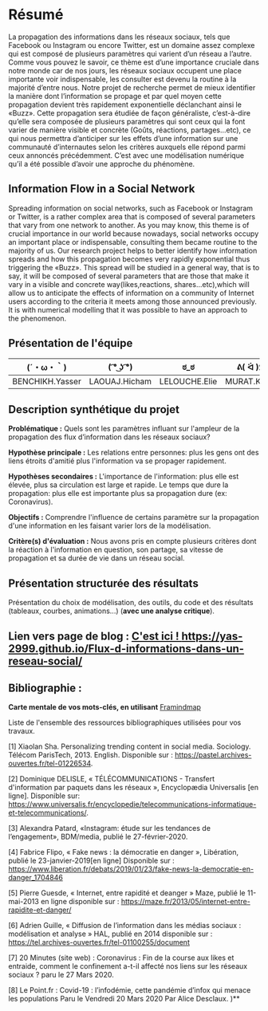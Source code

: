 # Résumé
La propagation des informations dans les réseaux sociaux, tels que Facebook ou Instagram ou encore Twitter, est un domaine assez complexe qui est composé de plusieurs paramètres qui varient d’un réseau a l’autre. 
Comme vous pouvez le savoir, ce thème est d’une importance cruciale dans notre monde car de nos jours, les réseaux sociaux occupent une place importante voir indispensable, les consulter  est devenu la routine à la majorité d’entre nous.
Notre projet de recherche permet de mieux identifier la manière dont l’information  se propage et par quel moyen cette propagation devient très rapidement exponentielle déclanchant ainsi le «Buzz». 
Cette propagation sera étudiée de façon généraliste, c’est-à-dire qu’elle sera composée de plusieurs paramètres qui sont ceux qui la font varier de manière visible et concrète (Goûts, réactions, partages...etc), ce qui nous permettra d’anticiper sur les effets d’une information sur une communauté d’internautes selon les critères auxquels elle répond parmi ceux annoncés précédemment.
C’est avec une modélisation numérique qu’il a été possible d’avoir une approche du phénomène.

## Information Flow in a Social Network
Spreading information on social networks, such as Facebook or Instagram or Twitter, is a rather complex area that is composed of several parameters that vary from one network to another.
As you may know, this theme is of crucial importance in our world because nowadays, social networks occupy an important place or indispensable, consulting them became routine to the majority of us.
Our research project helps to better identify how information spreads and how this propagation becomes very rapidly exponential thus triggering the «Buzz».
This spread will be studied in a general way, that is to say, it will be composed of several parameters that are those that make it vary in a visible and concrete way(likes,reactions, shares...etc),which will allow us to anticipate the effects of information on a community of Internet users according to the criteria it meets among those announced previously.
It is with numerical modelling that it was possible to have an approach to the phenomenon.

## Présentation de l'équipe

|(´・ω・｀)| ( ͡° ͜ʖ ͡°) | ಠ_ಠ | ᕕ( ᐛ )ᕗ |
|-----|--|--|--|
| BENCHIKH.Yasser | LAOUAJ.Hicham | LELOUCHE.Elie  | MURAT.Kévin  |


## Description synthétique du projet

**Problématique :** Quels sont les paramètres influant sur l'ampleur de la propagation des flux d’information dans les réseaux sociaux?

**Hypothèse principale :** Les relations entre personnes: plus les gens ont des liens étroits d'amitié plus l'information va se propager rapidement.

**Hypothèses secondaires :** 
L'importance de l'information: plus elle est élevée, plus sa circulation est large et rapide.
Le temps que dure la propagation: plus elle est importante plus sa propagation dure (ex: Coronavirus).

**Objectifs :** Comprendre l'influence de certains paramètre sur la propagation d'une information en les faisant varier lors de la modélisation.

**Critère(s) d'évaluation :** Nous avons pris en compte plusieurs critères dont la réaction à l'information en question, son partage, sa vitesse de propagation et sa durée de vie dans un réseau social.

## Présentation structurée des résultats

Présentation du choix de modélisation, des outils, du code et des résultats (tableaux, courbes, animations...) (**avec une analyse critique**).

## Lien vers page de blog : <a href="blog.html"> C'est ici ! <https://yas-2999.github.io/Flux-d-informations-dans-un-reseau-social/>

## Bibliographie :

**Carte mentale de vos mots-clés, en utilisant** <a href="https://framindmap.org/mindmaps/index.html">Framindmap </a> 

Liste de l'ensemble des ressources bibliographiques utilisées pour vos travaux. 

[1] Xiaolan Sha. Personalizing trending content in social media. Sociology.  Télécom ParisTech, 2013. English. Disponible sur : https://pastel.archives-ouvertes.fr/tel-01226534.
                                                                                                           
[2] Dominique DELISLE, « TÉLÉCOMMUNICATIONS - Transfert d'information par paquets dans les réseaux », Encyclopædia Universalis [en ligne]. Disponible sur: https://www.universalis.fr/encyclopedie/telecommunications-informatique-et-telecommunications/.
                                                                                                                           
[3] Alexandra Patard, «Instagram: étude sur les tendances de l’engagement», BDM/media, publié le 27-février-2020.
                                                                                                                                                               
[4] Fabrice Flipo, « Fake news : la démocratie en danger »,
Libération, publié le 23-janvier-2019[en ligne] Disponible sur : https://www.liberation.fr/debats/2019/01/23/fake-news-la-democratie-en-danger_1704846

[5] Pierre Guesde, « Internet, entre rapidité et deanger »
Maze, publié le 11-mai-2013 en ligne disponible sur :
https://maze.fr/2013/05/internet-entre-rapidite-et-danger/

[6] Adrien Guille, « Diffusion de l’information dans les médias sociaux : modélisation et analyse »
HAL, publié en 2014 disponible sur :
https://tel.archives-ouvertes.fr/tel-01100255/document

[7] 20 Minutes (site web) : Coronavirus : Fin de la course aux likes et entraide, comment le confinement a-t-il affecté nos liens sur les réseaux sociaux ? paru le 27 Mars 2020.

[8] Le Point.fr : Covid-19 : l’infodémie, cette pandémie d’infox qui menace les populations Paru le Vendredi 20 Mars 2020 Par Alice Desclaux. )**
